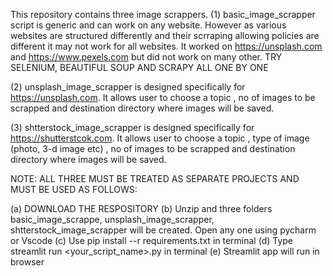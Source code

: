 This repository contains three image scrappers.
(1) basic_image_scrapper script is generic and can work on any website. However as various websites are structured differently and their scrraping allowing policies are different it may not work for all websites. It worked on https://unsplash.com and https://www.pexels.com but did not work on many other. TRY SELENIUM, BEAUTIFUL SOUP AND SCRAPY ALL ONE BY ONE

(2) unsplash_image_scrapper is designed specifically for https://unsplash.com. It allows user to choose a topic , no of images to be scrapped and destination directory where images will be saved.

(3) shtterstock_image_scrapper is designed specifically for https://shutterstcok.com. It allows user to choose a topic , type of image (photo, 3-d image etc) , no of images to be scrapped and destination directory where images will be saved.

NOTE: ALL THREE MUST BE TREATED AS SEPARATE PROJECTS AND MUST BE USED AS FOLLOWS:

(a) DOWNLOAD THE RESPOSITORY
(b) Unzip and three folders basic_image_scrappe, unsplash_image_scrapper, shtterstock_image_scrapper will be created. Open any one using pycharm or Vscode
(c) Use pip install --r requirements.txt in terminal
(d) Type streamlit run <your_script_name>.py in terminal
(e) Streamlit app will run in browser
